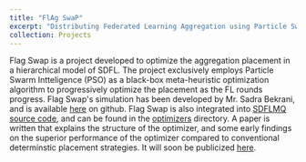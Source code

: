 ```yaml
---
title: "FlAg SwaP"
excerpt: "Distributing Federated Learning Aggregation using Particle Swarm-based Placement <br/><img src='/flagswap_architecture.png'>"
collection: Projects
---
```


Flag Swap is a project developed to optimize the aggregation placement in a hierarchical model of SDFL. The project exclusively employs Particle Swarm Intteligence (PSO) as a black-box meta-heuristic optimization algorithm to progressively optimize the placement as the FL rounds progress. Flag Swap's simulation has been developed by Mr. Sadra Bekrani, and is available [here](https://github.com/10xComrade/PSO_FL_Sim) on github. Flag Swap is also integrated into [SDFLMQ source code](https://github.com/ali-pour-amir/SDFLMQ), and can be found in the [optimizers](https://github.com/ali-pour-amir/SDFLMQ/tree/main/Client/Core/Modules/Coordinator_Modules/optimizers) directory. A paper is written that explains the structure of the optimizer, and some early findings on the superior performance of the optimizer compared to conventional determinstic placement strategies. It will soon be publicized [here]().
